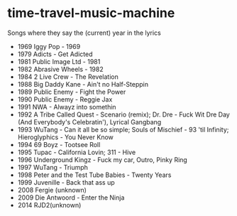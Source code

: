 # time-travel-music-machine
Songs where they say the (current) year in the lyrics

- 1969 Iggy Pop - 1969
- 1979 Adicts - Get Adicted
- 1981 Public Image Ltd - 1981
- 1982 Abrasive Wheels - 1982
- 1984 2 Live Crew - The Revelation
- 1988 Big Daddy Kane - Ain't no Half-Steppin
- 1989 Public Enemy - Fight the Power
- 1990 Public Enemy - Reggie Jax
- 1991 NWA - Alwayz into somethin
- 1992 A Tribe Called Quest - Scenario (remix); Dr. Dre - Fuck Wit Dre Day (And Everybody's Celebratin'), Lyrical Gangbang
- 1993 WuTang - Can it all be so simple; Souls of Mischief - 93 'til Infinity; Hieroglyphics - You Never Know
- 1994 69 Boyz - Tootsee Roll
- 1995 Tupac - California Lovin; 311 - Hive
- 1996 Underground Kingz - Fuck my car, Outro, Pinky Ring
- 1997 WuTang - Triumph
- 1998 Peter and the Test Tube Babies - Twenty Years
- 1999 Juvenille - Back that ass up
- 2008 Fergie (unknown)
- 2009  Die Antwoord - Enter the Ninja
- 2014 RJD2(unknown)
